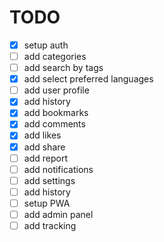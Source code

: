 # TODO

- [x] setup auth
- [ ] add categories
- [ ] add search by tags
- [x] add select preferred languages
- [ ] add user profile
- [x] add history
- [x] add bookmarks
- [x] add comments
- [x] add likes
- [x] add share
- [ ] add report
- [ ] add notifications
- [ ] add settings
- [ ] add history
- [ ] setup PWA
- [ ] add admin panel
- [ ] add tracking
